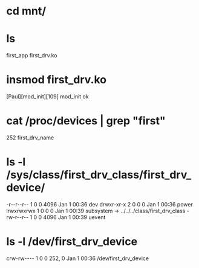 # cd mnt/
# ls
first_app     first_drv.ko
# insmod first_drv.ko 
[Paul][mod_init][109] mod_init ok
# cat /proc/devices | grep "first" 
252 first_drv_name
# ls -l /sys/class/first_drv_class/first_drv_device/
-r--r--r--    1 0        0            4096 Jan  1 00:36 dev
drwxr-xr-x    2 0        0               0 Jan  1 00:36 power
lrwxrwxrwx    1 0        0               0 Jan  1 00:39 subsystem -> ../../../class/first_drv_class
-rw-r--r--    1 0        0            4096 Jan  1 00:39 uevent
# ls -l /dev/first_drv_device 
crw-rw----    1 0        0        252,   0 Jan  1 00:36 /dev/first_drv_device
